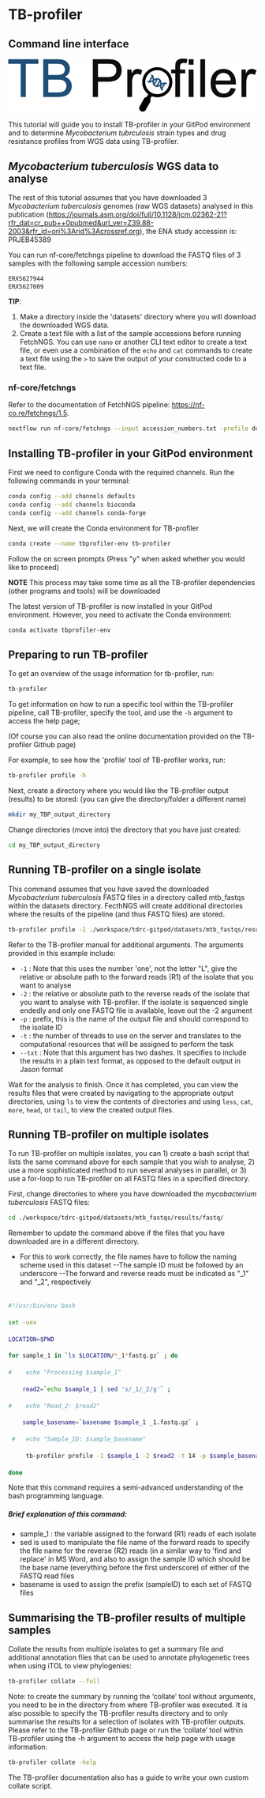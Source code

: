 # TB-profiler

## Command line interface

[![N|Solid](https://raw.githubusercontent.com/jodyphelan/jodyphelan_github_io_old/master/img/tb-profiler-logo-rectangle.png)](https://github.com/jodyphelan/TBProfiler)


This tutorial will guide you to install TB-profiler in your GitPod environment and to determine *Mycobacterium tubrculosis* strain types and drug resistance profiles from WGS data using TB-profiler. 

## *Mycobacterium tuberculosis* WGS data to analyse


The rest of this tutorial assumes that you have downloaded 3 *Mycobacterium tuberculosis* genomes (raw WGS datasets) analysed in this publication (https://journals.asm.org/doi/full/10.1128/jcm.02362-21?rfr_dat=cr_pub++0pubmed&url_ver=Z39.88-2003&rfr_id=ori%3Arid%3Acrossref.org), the ENA study accession is: PRJEB45389 

You can run nf-core/fetchngs pipeline to download the FASTQ files of 3 samples with the following sample accession numbers: 

```
ERX5627944
ERX5627009
```

**TIP**: 
1) Make a directory inside the 'datasets' directory where you will download the downloaded WGS data. 
2) Create a text file with a list of the sample accessions before running FetchNGS. You can use `nano`  or another CLI text editor to create a text file, or even use a combination of the `echo` and `cat` commands to create a text file using the `>` to save the output of your constructed code to a text file. 

### nf-core/fetchngs

Refer to the documentation of FetchNGS pipeline: https://nf-co.re/fetchngs/1.5.

```sh
nextflow run nf-core/fetchngs --input accession_numbers.txt -profile docker
```


## Installing TB-profiler in your GitPod environment

First we need to configure Conda with the required channels. Run the following commands in your terminal:

```bash
conda config --add channels defaults
conda config --add channels bioconda
conda config --add channels conda-forge
```
Next, we will create the Conda environment for TB-profiler

```bash
conda create --name tbprofiler-env tb-profiler
```
Follow the on screen prompts (Press "y" when asked whether you would like to proceed)

**NOTE** This process may take some time as all the TB-profiler dependencies (other programs and tools) will be downloaded

The latest version of TB-profiler is now installed in your GitPod environment. However, you need to activate the Conda environment: 

```bash
conda activate tbprofiler-env
```

## Preparing to run TB-profiler

To get an overview of the usage information for tb-profiler, run: 

```bash
tb-profiler
```

To get information on how to run a specific tool within the TB-profiler pipeline, call TB-profiler, specify the tool, and use the `-h` argument to access the help page; 

(Of course you can also read the online documentation provided on the TB-profiler Github page)

For example, to see how the 'profile' tool of TB-profiler works, run: 

```bash
tb-profiler profile -h
```

Next, create a directory where you would like the TB-profiler output (results) to be stored: 
(you can give the directory/folder a different name)

```bash
mkdir my_TBP_output_directory
```

Change directories (move into) the directory that you have just created: 

```bash
cd my_TBP_output_directory
```


## Running TB-profiler on a single isolate

This command assumes that you have saved the downloaded *Mycobacterium tuberculosis* FASTQ files in a directory called mtb_fastqs within the datasets directory. FecthNGS will create additional directories where the results of the pipeline (and thus FASTQ files) are stored. 

```bash
tb-profiler profile -1 ./workspace/tdrc-gitpod/datasets/mtb_fastqs/results/fastq/ERX5627009_ERR5987184_1.fastq.gz -2 /workspace/tdrc-gitpod/datasets/mtb_fastqs/results/fastq/ERX5627009_ERR5987184_2.fastq.gz -p ERX5627009 -t 12 --txt
```

Refer to the TB-profiler manual for additional arguments. The arguments provided in this example include: 

- `-1` : Note that this uses the number 'one', not the letter "L", give the relative or absolute path to the forward reads (R1) of the isolate that you want to analyse
- `-2` : the relative or absolute path to the reverse reads of the isolate that you want to analyse with TB-profiler. If the isolate is sequenced single endedly and only one FASTQ file is available, leave out the -2 argument
- `-p` : prefix, this is the name of the output file and should correspond to the isolate ID
- `-t` : the number of threads to use on the server and translates to the computational resources that will be assigned to perform the task
- `--txt` : Note that this argument has two dashes. It specifies to include the results in a plain text format, as opposed to the default output in Jason format

Wait for the analysis to finish. Once it has completed, you can view the results files that were created by navigating to the appropriate output directories, using `ls` to view the contents of directories and using `less`, `cat`, `more`, `head`, or `tail`, to view the created output files. 

## Running TB-profiler on multiple isolates 

To run TB-profiler on multiple isolates, you can 1) create a bash script that lists the same command above for each sample that you wish to analyse, 2) use a more sophisticated method to run several analyses in parallel, or 3) use a for-loop to run TB-profiler on all FASTQ files in a specified directory. 

First, change directories to where you have downloaded the *mycobacterium tuberculosis* FASTQ files:
```bash
cd ./workspace/tdrc-gitpod/datasets/mtb_fastqs/results/fastq/
```
Remember to update the command above if the files that you have downloaded are in a different dirrectory.  

- For this to work correctly, the file names have to follow the naming scheme used in this dataset
--The sample ID must be followed by an underscore
--The forward and reverse reads must be indicated as "_1" and "_2", respectively




```bash

#!/usr/bin/env bash

set -uex

LOCATION=$PWD

for sample_1 in `ls $LOCATION/*_1*fastq.gz` ; do

#    echo "Processing $sample_1"

    read2=`echo $sample_1 | sed 's/_1/_2/g'` ; 
    
#    echo "Read_2: $read2"
    
    sample_basename=`basename $sample_1 _1.fastq.gz` ;

 #   echo "Sample_ID: $sample_basename"
    
     tb-profiler profile -1 $sample_1 -2 $read2 -t 14 -p $sample_basename --txt; 

done
```
Note that this command requires a semi-advanced understanding of the bash programming language. 
##### Brief explanation of this command: 

- sample_1 : the variable assigned to the forward (R1) reads of each isolate
- sed is used to manipulate the file name of the forward reads to specify the file name for the reverse (R2) reads (in a similar way to 'find and replace' in MS Word, and also to assign the sample ID which should be the base name (everything before the first underscore) of either of the FASTQ read files
- basename is used to assign the prefix (sampleID) to each set of FASTQ files


## Summarising the TB-profiler results of multiple samples 

Collate the results from multiple isolates to get a summary file and additional annotation files that can be used to annotate phylogenetic trees when using iTOL to view phylogenies:

```bash
tb-profiler collate --full
```
Note: to create the summary by running the ‘collate’ tool without arguments, you need to be in the directory from where TB-profiler was executed. It is also possible to specify the TB-profiler results directory and to only summarise the results for a selection of isolates with TB-profiler outputs. Please refer to the TB-profiler Github page or run the ‘collate’ tool within TB-profiler using the -h argument to access the help page with usage information:

```bash
tb-profiler collate -help
```

The TB-profiler documentation also has a guide to write your own custom collate script. 


  

